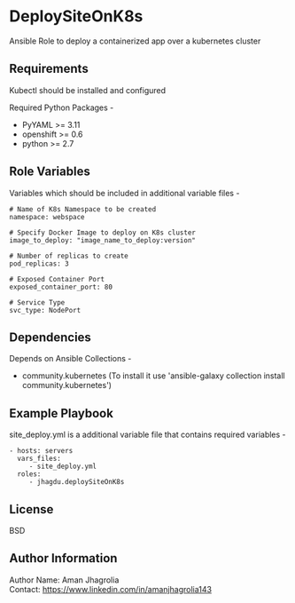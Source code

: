 DeploySiteOnK8s
===============

Ansible Role to deploy a containerized app over a kubernetes cluster

Requirements
------------

Kubectl should be installed and configured

Required Python Packages -  
- PyYAML >= 3.11
- openshift >= 0.6
- python >= 2.7

Role Variables
--------------

Variables which should be included in additional variable files -  

    # Name of K8s Namespace to be created
    namespace: webspace

    # Specify Docker Image to deploy on K8s cluster
    image_to_deploy: "image_name_to_deploy:version"

    # Number of replicas to create
    pod_replicas: 3

    # Exposed Container Port
    exposed_container_port: 80

    # Service Type
    svc_type: NodePort

Dependencies
------------

Depends on Ansible Collections -
- community.kubernetes (To install it use 'ansible-galaxy collection install community.kubernetes')

Example Playbook
----------------

site_deploy.yml is a additional variable file that contains required variables -

    - hosts: servers
      vars_files:
         - site_deploy.yml
      roles:
         - jhagdu.deploySiteOnK8s

License
-------

BSD

Author Information
------------------

Author Name: Aman Jhagrolia  
Contact: https://www.linkedin.com/in/amanjhagrolia143  
